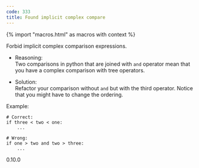 ```yaml
---
code: 333
title: Found implicit complex compare
---
```


{% import "macros.html" as macros with context %}

Forbid implicit complex comparison expressions.

  - Reasoning:  
    Two comparisons in python that are joined with `and` operator mean
    that you have a complex comparison with tree operators.

  - Solution:  
    Refactor your comparison without `and` but with the third operator.
    Notice that you might have to change the ordering.

Example:

    # Correct:
    if three < two < one:
        ...
    
    # Wrong:
    if one > two and two > three:
        ...

<div class="versionadded">

0.10.0

</div>